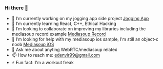 ### Hi there 👋

- 🔭 I’m currently working on my jogging app side project [Jogging App](https://github.com/ethand91/Jogging-Tracker)
- 🌱 I’m currently learning React, C++, Ethical Hacking
- 👯 I’m looking to collaborate on improving my libraries including the mediasoup record example [Mediasoup Record](https://github.com/ethand91/mediasoup3-record-demo)
- 🤔 I’m looking for help with my mediasoup ios sample, I'm still an object-c noob [Mediasoup iOS](https://github.com/ethand91/mediasoup-ios-client)
- 💬 Ask me about anyting WebRTC/mediasoup related
- 📫 How to reach me: edenvir99@gmail.com
- ⚡ Fun fact: I'm a workout freak 
